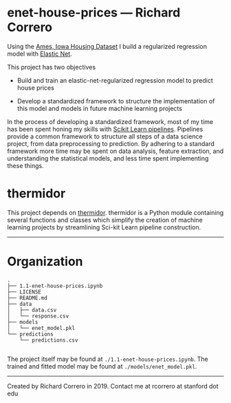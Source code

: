 enet-house-prices &mdash; Richard Correro
==============================

Using the [Ames, Iowa Housing Dataset](http://jse.amstat.org/v19n3/decock.pdf) I build a regularized regression model with  [Elastic Net](https://www.jstor.org/stable/3647580?seq=1#page_scan_tab_contents). 

This project has two objectives

- Build and train an elastic-net-regularized regression model to predict house prices

- Develop a standardized framework to structure the implementation of this model and models in future machine learning projects

In the process of developing a standardized framework, most of my time has been spent honing my skills with [Scikit Learn pipelines](https://scikit-learn.org/stable/modules/generated/sklearn.pipeline.Pipeline.html). Pipelines provide a common framework to structure all steps of a data science project, from data preprocessing to prediction. By adhering to a standard framework more time may be spent on data analysis, feature extraction, and understanding the statistical models, and less time spent implementing these things.

# thermidor
This project depends on [thermidor](https://github.com/rcorrero/thermidor). thermidor is a Python module containing several functions and classes which simplify the creation of machine learning projects by streamlining Sci-kit Learn pipeline construction.

------------
# Organization
```
.
├── 1.1-enet-house-prices.ipynb
├── LICENSE
├── README.md
├── data
│   ├── data.csv
│   └── response.csv
├── models
│   └── enet_model.pkl
└── predictions
    └── predictions.csv
    
``` 

The project itself may be found at `./1.1-enet-house-prices.ipynb`. The trained and fitted model may be found at `./models/enet_model.pkl`.

------------
Created by Richard Correro in 2019. Contact me at rcorrero at stanford dot edu